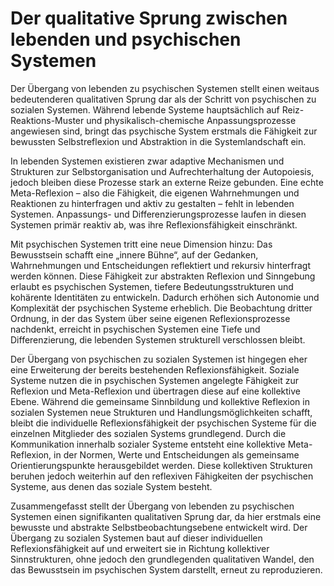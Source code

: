 #  Der qualitative Sprung zwischen lebenden und psychischen Systemen

Der Übergang von lebenden zu psychischen Systemen stellt einen weitaus bedeutenderen qualitativen Sprung dar als der Schritt von psychischen zu sozialen Systemen. Während lebende Systeme hauptsächlich auf Reiz-Reaktions-Muster und physikalisch-chemische Anpassungsprozesse angewiesen sind, bringt das psychische System erstmals die Fähigkeit zur bewussten Selbstreflexion und Abstraktion in die Systemlandschaft ein.

In lebenden Systemen existieren zwar adaptive Mechanismen und Strukturen zur Selbstorganisation und Aufrechterhaltung der Autopoiesis, jedoch bleiben diese Prozesse stark an externe Reize gebunden. Eine echte Meta-Reflexion – also die Fähigkeit, die eigenen Wahrnehmungen und Reaktionen zu hinterfragen und aktiv zu gestalten – fehlt in lebenden Systemen. Anpassungs- und Differenzierungsprozesse laufen in diesen Systemen primär reaktiv ab, was ihre Reflexionsfähigkeit einschränkt.

Mit psychischen Systemen tritt eine neue Dimension hinzu: Das Bewusstsein schafft eine „innere Bühne“, auf der Gedanken, Wahrnehmungen und Entscheidungen reflektiert und rekursiv hinterfragt werden können. Diese Fähigkeit zur abstrakten Reflexion und Sinngebung erlaubt es psychischen Systemen, tiefere Bedeutungsstrukturen und kohärente Identitäten zu entwickeln. Dadurch erhöhen sich Autonomie und Komplexität der psychischen Systeme erheblich. Die Beobachtung dritter Ordnung, in der das System über seine eigenen Reflexionsprozesse nachdenkt, erreicht in psychischen Systemen eine Tiefe und Differenzierung, die lebenden Systemen strukturell verschlossen bleibt.

Der Übergang von psychischen zu sozialen Systemen ist hingegen eher eine Erweiterung der bereits bestehenden Reflexionsfähigkeit. Soziale Systeme nutzen die in psychischen Systemen angelegte Fähigkeit zur Reflexion und Meta-Reflexion und übertragen diese auf eine kollektive Ebene. Während die gemeinsame Sinnbildung und kollektive Reflexion in sozialen Systemen neue Strukturen und Handlungsmöglichkeiten schafft, bleibt die individuelle Reflexionsfähigkeit der psychischen Systeme für die einzelnen Mitglieder des sozialen Systems grundlegend. Durch die Kommunikation innerhalb sozialer Systeme entsteht eine kollektive Meta-Reflexion, in der Normen, Werte und Entscheidungen als gemeinsame Orientierungspunkte herausgebildet werden. Diese kollektiven Strukturen beruhen jedoch weiterhin auf den reflexiven Fähigkeiten der psychischen Systeme, aus denen das soziale System besteht.

Zusammengefasst stellt der Übergang von lebenden zu psychischen Systemen einen signifikanten qualitativen Sprung dar, da hier erstmals eine bewusste und abstrakte Selbstbeobachtungsebene entwickelt wird. Der Übergang zu sozialen Systemen baut auf dieser individuellen Reflexionsfähigkeit auf und erweitert sie in Richtung kollektiver Sinnstrukturen, ohne jedoch den grundlegenden qualitativen Wandel, den das Bewusstsein im psychischen System darstellt, erneut zu reproduzieren.
